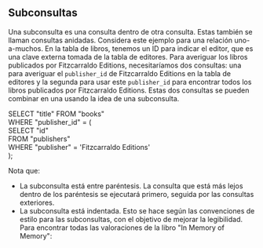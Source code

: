 <script>
    console.log("subqueries")
</script>

## Subconsultas

Una subconsulta es una consulta dentro de otra consulta. Estas también se llaman consultas anidadas. Considera este ejemplo para una relación uno-a-muchos. En la tabla de libros, tenemos un ID para indicar el editor, que es una clave externa tomada de la tabla de editores. Para averiguar los libros publicados por Fitzcarraldo Editions, necesitaríamos dos consultas: una para averiguar el `publisher_id` de Fitzcarraldo Editions en la tabla de editores y la segunda para usar este `publisher_id` para encontrar todos los libros publicados por Fitzcarraldo Editions. Estas dos consultas se pueden combinar en una usando la idea de una subconsulta.



SELECT "title" FROM "books"  
  WHERE "publisher_id" = (  
    SELECT "id"  
      FROM "publishers"  
        WHERE "publisher" = 'Fitzcarraldo Editions'  
    );  


Nota que:

- La subconsulta está entre paréntesis. La consulta que está más lejos dentro de los paréntesis se ejecutará primero, seguida por las consultas exteriores.
- La subconsulta está indentada. Esto se hace según las convenciones de estilo para las subconsultas, con el objetivo de mejorar la legibilidad.
Para encontrar todas las valoraciones de la libro "In Memory of Memory":

